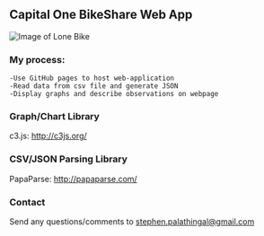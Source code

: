 ## Capital One BikeShare Web App
![Image of Lone Bike](https://images6.alphacoders.com/549/549198.jpg)

### My process:
	-Use GitHub pages to host web-application
	-Read data from csv file and generate JSON
	-Display graphs and describe observations on webpage
	
### Graph/Chart Library
c3.js: http://c3js.org/

### CSV/JSON Parsing Library
PapaParse: http://papaparse.com/

### Contact

Send any questions/comments to stephen.palathingal@gmail.com
